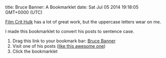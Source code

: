 title: Bruce Banner: A Bookmarklet
date: Sat Jul 05 2014 19:18:05 GMT+0000 (UTC)

[Film Crit Hulk](http://badassdigest.com/author/67) has a lot of great work, but the uppercase letters wear on me.

I made this bookmarklet to convert his posts to sentence case.

1. Drag this link to your bookmark bar: <a href="javascript:(function() {
	Array.prototype.slice.call(document.querySelector('div.entry').children).forEach(function(element) {
		element.textContent = element.textContent.toLocaleLowerCase().replace(/([.!?]|^)(\s*\w)/gm, function(match, sentenceEnder, firstCharacter) {
			return sentenceEnder + firstCharacter.toLocaleUpperCase()
		})
	})
}())">Bruce Banner</a>
2. Visit one of his posts ([like this awesome one](http://badassdigest.com/2013/10/03/film-crit-hulk-smash-alcohol-withnail-and-gary-king/))
3. Click the bookmarklet
